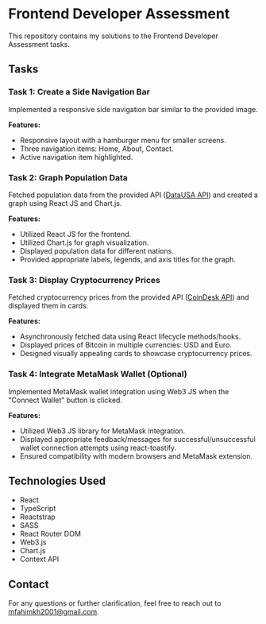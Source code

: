 # Frontend Developer Assessment

This repository contains my solutions to the Frontend Developer Assessment tasks.

## Tasks

### Task 1: Create a Side Navigation Bar
Implemented a responsive side navigation bar similar to the provided image.

**Features:**
- Responsive layout with a hamburger menu for smaller screens.
- Three navigation items: Home, About, Contact.
- Active navigation item highlighted.

### Task 2: Graph Population Data
Fetched population data from the provided API ([DataUSA API](https://datausa.io/api/data?drilldowns=Nation&measures=Population)) and created a graph using React JS and Chart.js.

**Features:**
- Utilized React JS for the frontend.
- Utilized Chart.js for graph visualization.
- Displayed population data for different nations.
- Provided appropriate labels, legends, and axis titles for the graph.

### Task 3: Display Cryptocurrency Prices
Fetched cryptocurrency prices from the provided API ([CoinDesk API](https://api.coindesk.com/v1/bpi/currentprice.json)) and displayed them in cards.

**Features:**
- Asynchronously fetched data using React lifecycle methods/hooks.
- Displayed prices of Bitcoin in multiple currencies: USD and Euro.
- Designed visually appealing cards to showcase cryptocurrency prices.

### Task 4: Integrate MetaMask Wallet (Optional)
Implemented MetaMask wallet integration using Web3 JS when the "Connect Wallet" button is clicked.

**Features:**
- Utilized Web3 JS library for MetaMask integration.
- Displayed appropriate feedback/messages for successful/unsuccessful wallet connection attempts using react-toastify.
- Ensured compatibility with modern browsers and MetaMask extension.

## Technologies Used
- React
- TypeScript
- Reactstrap
- SASS
- React Router DOM
- Web3.js
- Chart.js
- Context API

## Contact
For any questions or further clarification, feel free to reach out to [mfahimkh2001@gmail.com](mailto:mfahimkh2001@gmail.com).
